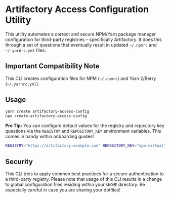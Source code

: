 # Artifactory Access Configuration Utility

This utility automates a correct and secure NPM/Yarn package manager configuration for third-party registries –
specifically Artifactory. It does this through a set of questions that eventually result in updated
`~/.npmrc` and `~/.yarnrc.yml` files.

## Important Compatibility Note

This CLI creates configuration files for NPM (`~/.npmrc`) and Yarn 2/Berry (`~/.yarnrc.yml`).

## Usage

```sh
yarn create artifactory-access-config
npx create-artifactory-access-config
```

**Pro Tip:** You can configure default values for the registry and repository key questions via the `REGISTRY` and
`REPOSITORY_KEY` environment variables. This comes in handy within onboarding guides!

```sh
REGISTRY="https://artifactory.example.com" REPOSITORY_KEY="npm-virtual" yarn create artifactory-access-config
```

## Security

This CLI tries to apply common best practices for a secure authentication to a third-party registry. Please note
that usage of this CLI results in a change to global configuration files residing within your `$HOME` directory.
Be especially careful in case you are sharing your dotfiles!
